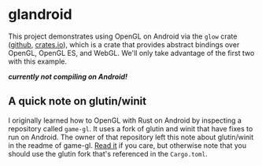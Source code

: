 # glandroid

This project demonstrates using OpenGL on Android via the `glow` crate
([github][glow-gh], [crates.io][glow-crates]), which is
a crate that provides abstract bindings over OpenGL, OpenGL ES, and WebGL. We'll
only take advantage of the first two with this example.

[glow-gh]: https://github.com/grovesNL/glow
[glow-crates]: https://crates.io/crates/glow

***currently not compiling on Android!***

## A quick note on glutin/winit

I originally learned how to OpenGL with Rust on Android by inspecting a repository
called `game-gl`. It uses a fork of glutin and winit that have fixes to run on
Android. The owner of that repository left this note about glutin/winit in the readme
of game-gl. [Read it][gamegl-glutin] if you care, but otherwise note that you should
use the glutin fork that's referenced in the `Cargo.toml`.

[gamegl-glutin]: https://github.com/Kaiser1989/game-gl#why-dont-you-create-pull-requests-in-the-original-projects
